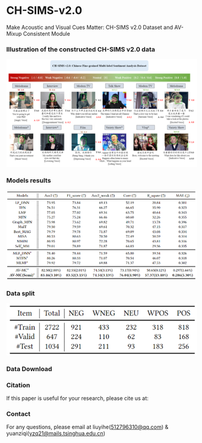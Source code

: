 # CH-SIMS-v2.0
Make Acoustic and Visual Cues Matter: CH-SIMS v2.0 Dataset and AV-Mixup Consistent Module
### Illustration of the constructed CH-SIMS v2.0 data
<p align="center">
  <img width="800" src="Diagram/CH-SIMSv2.0.png">
</p>

### Models results
<p align="center">
  <img width="800" src="Diagram/ModelResults.png">
</p>

### Data split
<p align="center">
  <img width="800" src="Diagram/DataSplit.png">
</p>

### Data Download

### Citation

If this paper is useful for your research, please cite us at:

### Contact

For any questions, please email at liuyihe(512796310@qq.com) & yuanziqi(yzq21@mails.tsinghua.edu.cn)

